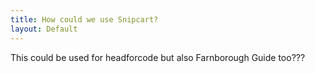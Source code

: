```yaml
---
title: How could we use Snipcart?
layout: Default
---
```


This could be used for headforcode but also Farnborough Guide too???